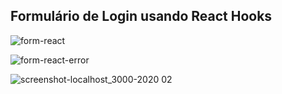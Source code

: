 ## Formulário de Login usando React Hooks

![form-react](https://user-images.githubusercontent.com/22102668/75447607-785b7b00-5948-11ea-96b5-1fce31ac17b9.png)

![form-react-error](https://user-images.githubusercontent.com/22102668/75447662-8e693b80-5948-11ea-9c89-2282a51abd77.png)

![screenshot-localhost_3000-2020 02](https://user-images.githubusercontent.com/22102668/75447763-c4a6bb00-5948-11ea-9140-fbc2b19e6228.png)


